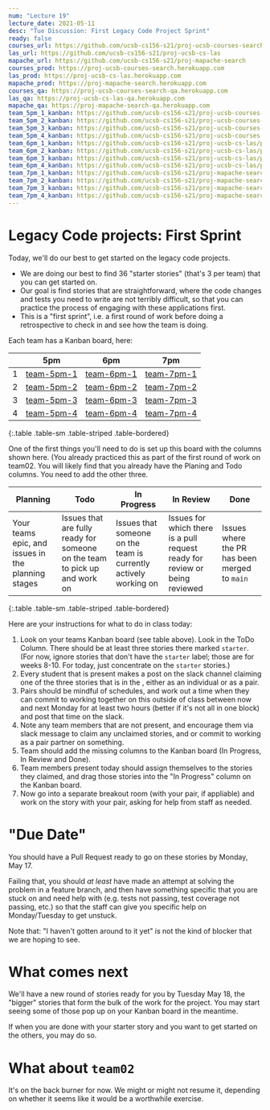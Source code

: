 ```yaml
---
num: "Lecture 19"
lecture_date: 2021-05-11
desc: "Tue Discussion: First Legacy Code Project Sprint"
ready: false
courses_url: https://github.com/ucsb-cs156-s21/proj-ucsb-courses-search
las_url: https://github.com/ucsb-cs156-s21/proj-ucsb-cs-las
mapache_url: https://github.com/ucsb-cs156-s21/proj-mapache-search
courses_prod: https://proj-ucsb-courses-search.herokuapp.com
las_prod: https://proj-ucsb-cs-las.herokuapp.com
mapache_prod: https://proj-mapache-search.herokuapp.com
courses_qa: https://proj-ucsb-courses-search-qa.herokuapp.com
las_qa: https://proj-ucsb-cs-las-qa.herokuapp.com
mapache_qa: https://proj-mapache-search-qa.herokuapp.com
team_5pm_1_kanban: https://github.com/ucsb-cs156-s21/proj-ucsb-courses-search/projects/17
team_5pm_2_kanban: https://github.com/ucsb-cs156-s21/proj-ucsb-courses-search/projects/16
team_5pm_3_kanban: https://github.com/ucsb-cs156-s21/proj-ucsb-courses-search/projects/15
team_5pm_4_kanban: https://github.com/ucsb-cs156-s21/proj-ucsb-courses-search/projects/14
team_6pm_1_kanban: https://github.com/ucsb-cs156-s21/proj-ucsb-cs-las/projects/21
team_6pm_2_kanban: https://github.com/ucsb-cs156-s21/proj-ucsb-cs-las/projects/20
team_6pm_3_kanban: https://github.com/ucsb-cs156-s21/proj-ucsb-cs-las/projects/19
team_6pm_4_kanban: https://github.com/ucsb-cs156-s21/proj-ucsb-cs-las/projects/18
team_7pm_1_kanban: https://github.com/ucsb-cs156-s21/proj-mapache-search/projects/16
team_7pm_2_kanban: https://github.com/ucsb-cs156-s21/proj-mapache-search/projects/15
team_7pm_3_kanban: https://github.com/ucsb-cs156-s21/proj-mapache-search/projects/14
team_7pm_4_kanban: https://github.com/ucsb-cs156-s21/proj-mapache-search/projects/13
---
```



# Legacy Code projects: First Sprint

Today, we'll do our best to get started on the legacy code projects.  

* We are doing our best to find 36 "starter stories" (that's 3 per team) that you can get started on.  
* Our goal is find stories that are straightforward, where the code changes and tests you need to write are not terribly difficult, so that you can practice
  the process of engaging with these applications first.
* This is a "first sprint", i.e. a first round of work before doing a retrospective to check in and see how the team is doing.

Each team has a Kanban board, here:

|   | 5pm | 6pm | 7pm|
|---|-----|-----|----|
| 1 | [team-5pm-1]({{page.team_5pm_1_kanban}})  | [team-6pm-1]({{page.team_6pm_1_kanban}})  | [team-7pm-1]({{page.team_7pm_1_kanban}})  |
| 2 | [team-5pm-2]({{page.team_5pm_2_kanban}})  | [team-6pm-2]({{page.team_6pm_2_kanban}})  | [team-7pm-2]({{page.team_7pm_2_kanban}})  |
| 3 | [team-5pm-3]({{page.team_5pm_3_kanban}})  | [team-6pm-3]({{page.team_6pm_3_kanban}})  | [team-7pm-3]({{page.team_7pm_3_kanban}})  |
| 4 | [team-5pm-4]({{page.team_5pm_4_kanban}})  | [team-6pm-4]({{page.team_6pm_4_kanban}})  | [team-7pm-4]({{page.team_7pm_4_kanban}})  |
{:.table .table-sm .table-striped .table-bordered}

One of the first things you'll need to do is set up this board with the columns shown here. (You already practiced this as part of the first
round of work on team02.    You will likely find that you already have the Planing and Todo columns.  You need to add the other three.

| Planning | Todo | In Progress | In Review | Done |
|-|-|-|-|-|
| Your teams epic, and issues in the planning stages | Issues that are fully ready for someone on the team to pick up and work on | Issues that someone on the team is currently actively working on | Issues for which there is a pull request ready for review or being reviewed | Issues where the PR has been merged to `main`|
{:.table .table-sm .table-striped .table-bordered}

Here are your instructions for what to do in class today:

1. Look on your teams Kanban board (see table above).  Look in the ToDo Column.  There should be at least three stories there marked `starter`.  (For now, ignore stories that don't have the `starter` label; those are for weeks 8-10.  For today, just concentrate on the `starter` stories.)
2. Every student that is present makes a post on the slack channel claiming one of the three stories that is in the , either as an individual or as a pair.   
3. Pairs should be mindful of schedules, and work out a time when they can commit to working together on this outside of class between now and next Monday for at  least two hours  (better if it's not all in one block) and post that time on the slack.
4. Note any team members that are not present, and encourage them via slack message to claim any unclaimed stories, and or commit to working as a pair partner on something.
5. Team should add the missing columns to the Kanban board (In Progress, In Review and Done).
6. Team members present today should assign themselves to the stories they claimed, and drag those stories into the "In Progress" column on the Kanban board.
7. Now go into a separate breakout room (with your pair, if appliable) and work on the story with your pair, asking for help from staff as needed.

# "Due Date" 

You should have a Pull Request ready to go on these stories by Monday, May 17.

Failing that, you should *at least* have made an attempt at solving the problem in a feature branch, and then have something specific that you are stuck on and need help with (e.g. tests not passing, test coverage not passing, etc.) so that the staff can give you specific help on Monday/Tuesday to get unstuck.

Note that: "I haven't gotten around to it yet" is not the kind of blocker that we are hoping to see.

# What comes next

We'll have a new round of stories ready for you by Tuesday May 18, the "bigger" stories that form the bulk of the work for the project.  You may start seeing some of those pop up on your Kanban board in the meantime.   

If when you are done with your starter story and you want to get started on the others, you may do so.

# What about `team02`

It's on the back burner for now.  We might or might not resume it, depending on whether it seems like it would be a worthwhile exercise.
